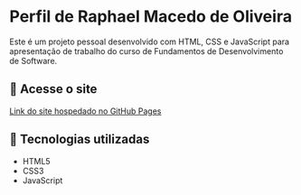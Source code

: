 # Perfil de Raphael Macedo de Oliveira

Este é um projeto pessoal desenvolvido com HTML, CSS e JavaScript para apresentação de trabalho do curso de Fundamentos de Desenvolvimento de Software.
## 🔗 Acesse o site

[Link do site hospedado no GitHub Pages](https://seunomeusuario.github.io/nome-do-repositorio)

## 📁 Tecnologias utilizadas

- HTML5
- CSS3
- JavaScript



